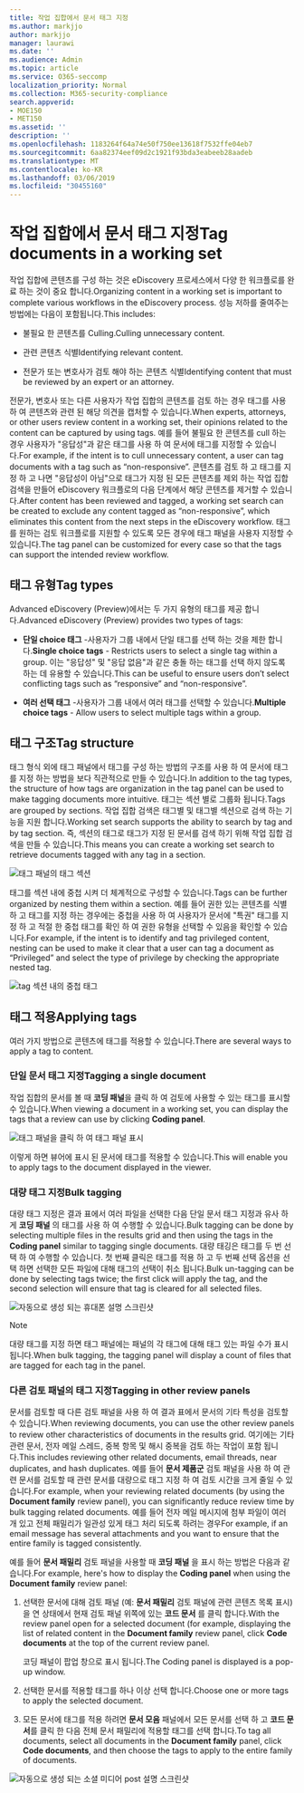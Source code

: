 ```yaml
---
title: 작업 집합에서 문서 태그 지정
ms.author: markjjo
author: markjjo
manager: laurawi
ms.date: ''
ms.audience: Admin
ms.topic: article
ms.service: O365-seccomp
localization_priority: Normal
ms.collection: M365-security-compliance
search.appverid:
- MOE150
- MET150
ms.assetid: ''
description: ''
ms.openlocfilehash: 1183264f64a74e50f750ee13618f7532ffe04eb7
ms.sourcegitcommit: 6aa82374eef09d2c1921f93bda3eabeeb28aadeb
ms.translationtype: MT
ms.contentlocale: ko-KR
ms.lasthandoff: 03/06/2019
ms.locfileid: "30455160"
---
```

# <a name="tag-documents-in-a-working-set"></a><span data-ttu-id="ec4a1-102">작업 집합에서 문서 태그 지정</span><span class="sxs-lookup"><span data-stu-id="ec4a1-102">Tag documents in a working set</span></span>

<span data-ttu-id="ec4a1-103">작업 집합에 콘텐츠를 구성 하는 것은 eDiscovery 프로세스에서 다양 한 워크플로를 완료 하는 것이 중요 합니다.</span><span class="sxs-lookup"><span data-stu-id="ec4a1-103">Organizing content in a working set is important to complete various workflows in the eDiscovery process.</span></span> <span data-ttu-id="ec4a1-104">성능 저하를 줄여주는 방법에는 다음이 포함됩니다.</span><span class="sxs-lookup"><span data-stu-id="ec4a1-104">This includes:</span></span>

-  <span data-ttu-id="ec4a1-105">불필요 한 콘텐츠를 Culling.</span><span class="sxs-lookup"><span data-stu-id="ec4a1-105">Culling unnecessary content.</span></span>

- <span data-ttu-id="ec4a1-106">관련 콘텐츠 식별</span><span class="sxs-lookup"><span data-stu-id="ec4a1-106">Identifying relevant content.</span></span>
 
-  <span data-ttu-id="ec4a1-107">전문가 또는 변호사가 검토 해야 하는 콘텐츠 식별</span><span class="sxs-lookup"><span data-stu-id="ec4a1-107">Identifying content that must be reviewed by an expert or an attorney.</span></span>

<span data-ttu-id="ec4a1-108">전문가, 변호사 또는 다른 사용자가 작업 집합의 콘텐츠를 검토 하는 경우 태그를 사용 하 여 콘텐츠와 관련 된 해당 의견을 캡처할 수 있습니다.</span><span class="sxs-lookup"><span data-stu-id="ec4a1-108">When experts, attorneys, or other users review content in a working set, their opinions related to the content can be captured by using tags.</span></span> <span data-ttu-id="ec4a1-109">예를 들어 불필요 한 콘텐츠를 cull 하는 경우 사용자가 "응답성"과 같은 태그를 사용 하 여 문서에 태그를 지정할 수 있습니다.</span><span class="sxs-lookup"><span data-stu-id="ec4a1-109">For example, if the intent is to cull unnecessary content, a user can tag documents with a tag such as “non-responsive”.</span></span> <span data-ttu-id="ec4a1-110">콘텐츠를 검토 하 고 태그를 지정 하 고 나면 "응답성이 아님"으로 태그가 지정 된 모든 콘텐츠를 제외 하는 작업 집합 검색을 만들어 eDiscovery 워크플로의 다음 단계에서 해당 콘텐츠를 제거할 수 있습니다.</span><span class="sxs-lookup"><span data-stu-id="ec4a1-110">After content has been reviewed and tagged, a working set search can be created to exclude any content tagged as “non-responsive”, which eliminates this content from the next steps in the eDiscovery workflow.</span></span> <span data-ttu-id="ec4a1-111">태그를 원하는 검토 워크플로를 지원할 수 있도록 모든 경우에 태그 패널을 사용자 지정할 수 있습니다.</span><span class="sxs-lookup"><span data-stu-id="ec4a1-111">The tag panel can be customized for every case so that the tags can support the intended review workflow.</span></span>

## <a name="tag-types"></a><span data-ttu-id="ec4a1-112">태그 유형</span><span class="sxs-lookup"><span data-stu-id="ec4a1-112">Tag types</span></span>

<span data-ttu-id="ec4a1-113">Advanced eDiscovery (Preview)에서는 두 가지 유형의 태그를 제공 합니다.</span><span class="sxs-lookup"><span data-stu-id="ec4a1-113">Advanced eDiscovery (Preview) provides two types of tags:</span></span>

- <span data-ttu-id="ec4a1-114">**단일 choice 태그** -사용자가 그룹 내에서 단일 태그를 선택 하는 것을 제한 합니다.</span><span class="sxs-lookup"><span data-stu-id="ec4a1-114">**Single choice tags** - Restricts users to select a single tag within a group.</span></span> <span data-ttu-id="ec4a1-115">이는 "응답성" 및 "응답 없음"과 같은 충돌 하는 태그를 선택 하지 않도록 하는 데 유용할 수 있습니다.</span><span class="sxs-lookup"><span data-stu-id="ec4a1-115">This can be useful to ensure users don’t select conflicting tags such as “responsive” and “non-responsive”.</span></span> 

- <span data-ttu-id="ec4a1-116">**여러 선택 태그** -사용자가 그룹 내에서 여러 태그를 선택할 수 있습니다.</span><span class="sxs-lookup"><span data-stu-id="ec4a1-116">**Multiple choice tags** - Allow users to select multiple tags within a group.</span></span>

## <a name="tag-structure"></a><span data-ttu-id="ec4a1-117">태그 구조</span><span class="sxs-lookup"><span data-stu-id="ec4a1-117">Tag structure</span></span>

<span data-ttu-id="ec4a1-118">태그 형식 외에 태그 패널에서 태그를 구성 하는 방법의 구조를 사용 하 여 문서에 태그를 지정 하는 방법을 보다 직관적으로 만들 수 있습니다.</span><span class="sxs-lookup"><span data-stu-id="ec4a1-118">In addition to the tag types, the structure of how tags are organization in the tag panel can be used to make tagging documents more intuitive.</span></span> <span data-ttu-id="ec4a1-119">태그는 섹션 별로 그룹화 됩니다.</span><span class="sxs-lookup"><span data-stu-id="ec4a1-119">Tags are grouped by sections.</span></span> <span data-ttu-id="ec4a1-120">작업 집합 검색은 태그별 및 태그별 섹션으로 검색 하는 기능을 지원 합니다.</span><span class="sxs-lookup"><span data-stu-id="ec4a1-120">Working set search supports the ability to search by tag and by tag section.</span></span> <span data-ttu-id="ec4a1-121">즉, 섹션의 태그로 태그가 지정 된 문서를 검색 하기 위해 작업 집합 검색을 만들 수 있습니다.</span><span class="sxs-lookup"><span data-stu-id="ec4a1-121">This means you can create a working set search to retrieve documents tagged with any tag in a section.</span></span>

![태그 패널의 태그 섹션](../media/Tagtypes.png)

<span data-ttu-id="ec4a1-123">태그를 섹션 내에 중첩 시켜 더 체계적으로 구성할 수 있습니다.</span><span class="sxs-lookup"><span data-stu-id="ec4a1-123">Tags can be further organized by nesting them within a section.</span></span> <span data-ttu-id="ec4a1-124">예를 들어 권한 있는 콘텐츠를 식별 하 고 태그를 지정 하는 경우에는 중첩을 사용 하 여 사용자가 문서에 "특권" 태그를 지정 하 고 적절 한 중첩 태그를 확인 하 여 권한 유형을 선택할 수 있음을 확인할 수 있습니다.</span><span class="sxs-lookup"><span data-stu-id="ec4a1-124">For example, if the intent is to identify and tag privileged content, nesting can be used to make it clear that a user can tag a document as “Privileged” and select the type of privilege by checking the appropriate nested tag.</span></span>

![tag 섹션 내의 중첩 태그](../media/Nestingtags.png)

## <a name="applying-tags"></a><span data-ttu-id="ec4a1-126">태그 적용</span><span class="sxs-lookup"><span data-stu-id="ec4a1-126">Applying tags</span></span>

<span data-ttu-id="ec4a1-127">여러 가지 방법으로 콘텐츠에 태그를 적용할 수 있습니다.</span><span class="sxs-lookup"><span data-stu-id="ec4a1-127">There are several ways to apply a tag to content.</span></span>

### <a name="tagging-a-single-document"></a><span data-ttu-id="ec4a1-128">단일 문서 태그 지정</span><span class="sxs-lookup"><span data-stu-id="ec4a1-128">Tagging a single document</span></span>

<span data-ttu-id="ec4a1-129">작업 집합의 문서를 볼 때 **코딩 패널**을 클릭 하 여 검토에 사용할 수 있는 태그를 표시할 수 있습니다.</span><span class="sxs-lookup"><span data-stu-id="ec4a1-129">When viewing a document in a working set, you can display the tags that a review can use by clicking **Coding panel**.</span></span>

![태그 패널을 클릭 하 여 태그 패널 표시](../media/Singledoctag.png)

<span data-ttu-id="ec4a1-131">이렇게 하면 뷰어에 표시 된 문서에 태그를 적용할 수 있습니다.</span><span class="sxs-lookup"><span data-stu-id="ec4a1-131">This will enable you to apply tags to the document displayed in the viewer.</span></span>

### <a name="bulk-tagging"></a><span data-ttu-id="ec4a1-132">대량 태그 지정</span><span class="sxs-lookup"><span data-stu-id="ec4a1-132">Bulk tagging</span></span>

<span data-ttu-id="ec4a1-133">대량 태그 지정은 결과 표에서 여러 파일을 선택한 다음 단일 문서 태그 지정과 유사 하 게 **코딩 패널** 의 태그를 사용 하 여 수행할 수 있습니다.</span><span class="sxs-lookup"><span data-stu-id="ec4a1-133">Bulk tagging can be done by selecting multiple files in the results grid and then using the tags in the **Coding panel** similar to tagging single documents.</span></span> <span data-ttu-id="ec4a1-134">대량 태깅은 태그를 두 번 선택 하 여 수행할 수 있습니다. 첫 번째 클릭은 태그를 적용 하 고 두 번째 선택 옵션을 선택 하면 선택한 모든 파일에 대해 태그의 선택이 취소 됩니다.</span><span class="sxs-lookup"><span data-stu-id="ec4a1-134">Bulk un-tagging can be done by selecting tags twice; the first click will apply the tag, and the second selection will ensure that tag is cleared for all selected files.</span></span>

![자동으로 생성 되는 휴대폰 설명 스크린샷](../media/Bulktag.png)

> [!NOTE]
> <span data-ttu-id="ec4a1-136">대량 태그를 지정 하면 태그 패널에는 패널의 각 태그에 대해 태그 있는 파일 수가 표시 됩니다.</span><span class="sxs-lookup"><span data-stu-id="ec4a1-136">When bulk tagging, the tagging panel will display a count of files that are tagged for each tag in the panel.</span></span>

### <a name="tagging-in-other-review-panels"></a><span data-ttu-id="ec4a1-137">다른 검토 패널의 태그 지정</span><span class="sxs-lookup"><span data-stu-id="ec4a1-137">Tagging in other review panels</span></span>

<span data-ttu-id="ec4a1-138">문서를 검토할 때 다른 검토 패널을 사용 하 여 결과 표에서 문서의 기타 특성을 검토할 수 있습니다.</span><span class="sxs-lookup"><span data-stu-id="ec4a1-138">When reviewing documents, you can use the other review panels to review other characteristics of documents in the results grid.</span></span> <span data-ttu-id="ec4a1-139">여기에는 기타 관련 문서, 전자 메일 스레드, 중복 항목 및 해시 중복을 검토 하는 작업이 포함 됩니다.</span><span class="sxs-lookup"><span data-stu-id="ec4a1-139">This includes reviewing other related documents, email threads, near duplicates, and hash duplicates.</span></span> <span data-ttu-id="ec4a1-140">예를 들어 **문서 제품군** 검토 패널을 사용 하 여 관련 문서를 검토할 때 관련 문서를 대량으로 태그 지정 하 여 검토 시간을 크게 줄일 수 있습니다.</span><span class="sxs-lookup"><span data-stu-id="ec4a1-140">For example, when your reviewing related documents (by using the **Document family** review panel), you can significantly reduce review time by bulk tagging related documents.</span></span> <span data-ttu-id="ec4a1-141">예를 들어 전자 메일 메시지에 첨부 파일이 여러 개 있고 전체 패밀리가 일관성 있게 태그 처리 되도록 하려는 경우</span><span class="sxs-lookup"><span data-stu-id="ec4a1-141">For example, if an email message has several attachments and you want to ensure that the entire family is tagged consistently.</span></span>

<span data-ttu-id="ec4a1-142">예를 들어 **문서 패밀리** 검토 패널을 사용할 때 **코딩 패널** 을 표시 하는 방법은 다음과 같습니다.</span><span class="sxs-lookup"><span data-stu-id="ec4a1-142">For example, here's how to display the **Coding panel** when using the **Document family** review panel:</span></span>

1. <span data-ttu-id="ec4a1-143">선택한 문서에 대해 검토 패널 (예: **문서 패밀리** 검토 패널에 관련 콘텐츠 목록 표시)을 연 상태에서 현재 검토 패널 위쪽에 있는 **코드 문서** 를 클릭 합니다.</span><span class="sxs-lookup"><span data-stu-id="ec4a1-143">With the review panel open for a selected document (for example, displaying the list of related content in the **Document family** review panel, click **Code documents** at the top of the current review panel.</span></span>

   <span data-ttu-id="ec4a1-144">코딩 패널이 팝업 창으로 표시 됩니다.</span><span class="sxs-lookup"><span data-stu-id="ec4a1-144">The Coding panel is displayed is a pop-up window.</span></span>

2. <span data-ttu-id="ec4a1-145">선택한 문서를 적용할 태그를 하나 이상 선택 합니다.</span><span class="sxs-lookup"><span data-stu-id="ec4a1-145">Choose one or more tags to apply the selected document.</span></span> 

3. <span data-ttu-id="ec4a1-146">모든 문서에 태그를 적용 하려면 **문서 모음** 패널에서 모든 문서를 선택 하 고 **코드 문서**를 클릭 한 다음 전체 문서 패밀리에 적용할 태그를 선택 합니다.</span><span class="sxs-lookup"><span data-stu-id="ec4a1-146">To tag all documents, select all documents in the **Document family** panel, click **Code documents**, and then choose the tags to apply to the entire family of documents.</span></span>

![자동으로 생성 되는 소셜 미디어 post 설명 스크린샷](../media/Relatedtag.png)

